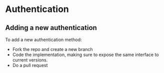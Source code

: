 # Authentication

## Adding a new authentication

To add a new authentication method:
* Fork the repo and create a new branch
* Code the implementation, making sure to expose the same interface to current versions.
* Do a pull request